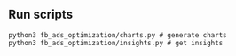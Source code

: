 ## Run scripts

```
python3 fb_ads_optimization/charts.py # generate charts
python3 fb_ads_optimization/insights.py # get insights
```
